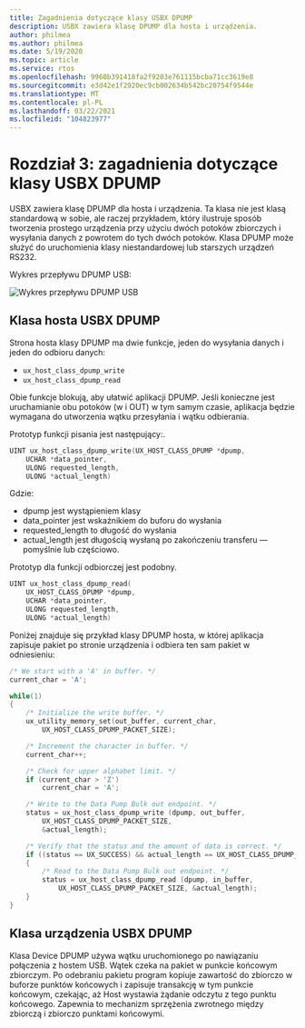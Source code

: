 ```yaml
---
title: Zagadnienia dotyczące klasy USBX DPUMP
description: USBX zawiera klasę DPUMP dla hosta i urządzenia.
author: philmea
ms.author: philmea
ms.date: 5/19/2020
ms.topic: article
ms.service: rtos
ms.openlocfilehash: 9960b391418fa2f9203e761115bcba71cc3619e8
ms.sourcegitcommit: e3d42e1f2920ec9cb002634b542bc20754f9544e
ms.translationtype: MT
ms.contentlocale: pl-PL
ms.lasthandoff: 03/22/2021
ms.locfileid: "104823977"
---
```

# <a name="chapter-3-usbx-dpump-class-considerations"></a>Rozdział 3: zagadnienia dotyczące klasy USBX DPUMP

USBX zawiera klasę DPUMP dla hosta i urządzenia. Ta klasa nie jest klasą standardową w sobie, ale raczej przykładem, który ilustruje sposób tworzenia prostego urządzenia przy użyciu dwóch potoków zbiorczych i wysyłania danych z powrotem do tych dwóch potoków. Klasa DPUMP może służyć do uruchomienia klasy niestandardowej lub starszych urządzeń RS232.

Wykres przepływu DPUMP USB:

![Wykres przepływu DPUMP USB](./media/usbx-host-stack-supplemental/usb-dpump-flow-chart.png)

## <a name="usbx-dpump-host-class"></a>Klasa hosta USBX DPUMP

Strona hosta klasy DPUMP ma dwie funkcje, jeden do wysyłania danych i jeden do odbioru danych:

- `ux_host_class_dpump_write`
- `ux_host_class_dpump_read`

Obie funkcje blokują, aby ułatwić aplikacji DPUMP. Jeśli konieczne jest uruchamianie obu potoków (w i OUT) w tym samym czasie, aplikacja będzie wymagana do utworzenia wątku przesyłania i wątku odbierania.

Prototyp funkcji pisania jest następujący:.

```C
UINT ux_host_class_dpump_write(UX_HOST_CLASS_DPUMP *dpump,
    UCHAR *data_pointer,
    ULONG requested_length,  
    ULONG *actual_length)
```

Gdzie:

- dpump jest wystąpieniem klasy
- data_pointer jest wskaźnikiem do buforu do wysłania
- requested_length to długość do wysłania
- actual_length jest długością wysłaną po zakończeniu transferu — pomyślnie lub częściowo.

Prototyp dla funkcji odbiorczej jest podobny.

```C
UINT ux_host_class_dpump_read(
    UX_HOST_CLASS_DPUMP *dpump,
    UCHAR *data_pointer,
    ULONG requested_length,
    ULONG *actual_length)
```

Poniżej znajduje się przykład klasy DPUMP hosta, w której aplikacja zapisuje pakiet po stronie urządzenia i odbiera ten sam pakiet w odniesieniu:

```C
/* We start with a 'A' in buffer. */
current_char = 'A';

while(1)
{
    /* Initialize the write buffer. */
    ux_utility_memory_set(out_buffer, current_char,
        UX_HOST_CLASS_DPUMP_PACKET_SIZE);

    /* Increment the character in buffer. */
    current_char++;

    /* Check for upper alphabet limit. */
    if (current_char > 'Z')
        current_char = 'A';

    /* Write to the Data Pump Bulk out endpoint. */
    status = ux_host_class_dpump_write (dpump, out_buffer,
        UX_HOST_CLASS_DPUMP_PACKET_SIZE,
        &actual_length);

    /* Verify that the status and the amount of data is correct. */
    if ((status == UX_SUCCESS) && actual_length == UX_HOST_CLASS_DPUMP_PACKET_SIZE)
    {
        /* Read to the Data Pump Bulk out endpoint. */
        status = ux_host_class_dpump_read (dpump, in_buffer,
            UX_HOST_CLASS_DPUMP_PACKET_SIZE, &actual_length);
    }
}
```

## <a name="usbx-dpump-device-class"></a>Klasa urządzenia USBX DPUMP

Klasa Device DPUMP używa wątku uruchomionego po nawiązaniu połączenia z hostem USB. Wątek czeka na pakiet w punkcie końcowym zbiorczym. Po odebraniu pakietu program kopiuje zawartość do zbiorczo w buforze punktów końcowych i zapisuje transakcję w tym punkcie końcowym, czekając, aż Host wystawia żądanie odczytu z tego punktu końcowego. Zapewnia to mechanizm sprzężenia zwrotnego między zbiorczą i zbiorczo punktami końcowymi.
